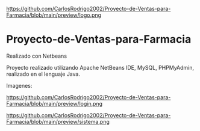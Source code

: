 https://github.com/CarlosRodrigo2002/Proyecto-de-Ventas-para-Farmacia/blob/main/preview/logo.png

# Proyecto-de-Ventas-para-Farmacia
Realizado con Netbeans

Proyecto realizado utilizando Apache NetBeans IDE, MySQL, PHPMyAdmin, realizado en el lenguaje Java.

Imagenes:

https://github.com/CarlosRodrigo2002/Proyecto-de-Ventas-para-Farmacia/blob/main/preview/login.png

https://github.com/CarlosRodrigo2002/Proyecto-de-Ventas-para-Farmacia/blob/main/preview/sistema.png
